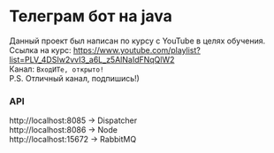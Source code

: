 # Телеграм бот на java
Данный проект был написан по курсу с YouTube в целях обучения.  
Ссылка на курс: https://www.youtube.com/playlist?list=PLV_4DSIw2vvI3_a6L_z5AlNaIdFNqQlW2   
Канал: `ВходИТе, открыто!`  
P.S. Отличный канал, подпишись!)

### API
http://localhost:8085 -> Dispatcher  
http://localhost:8086 -> Node  
http://localhost:15672 -> RabbitMQ
